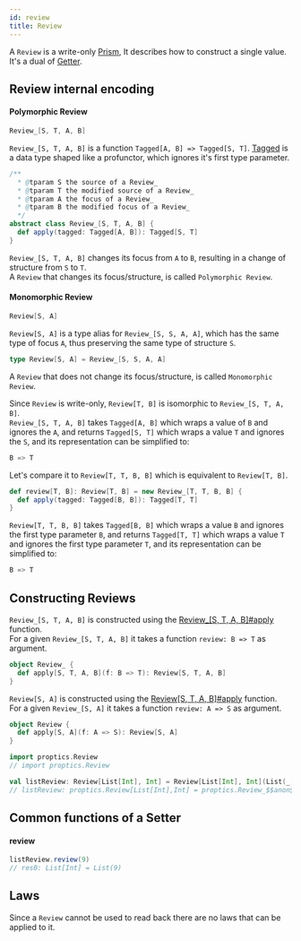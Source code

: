 ```yaml
---
id: review
title: Review
---
```


A `Review` is a write-only <a href="/Proptics/docs/optics/prism" target="_blank">Prism</a>, It
describes how to construct a single value. It's a dual of <a href="/Proptics/docs/optics/getter" target="_blank">Getter</a>.<br/>

## Review internal encoding

#### Polymorphic Review

```scala
Review_[S, T, A, B]
```

`Review_[S, T, A, B]` is a function `Tagged[A, B] => Tagged[S, T]`. [Tagged](/Proptics/docs/data-types/tagged) is a data type shaped like a profunctor, which ignores it's first type parameter.

```scala
/**
  * @tparam S the source of a Review_
  * @tparam T the modified source of a Review_
  * @tparam A the focus of a Review_
  * @tparam B the modified focus of a Review_
  */
abstract class Review_[S, T, A, B] {
  def apply(tagged: Tagged[A, B]): Tagged[S, T]
}
```

`Review_[S, T, A, B]` changes its focus from `A` to `B`, resulting in a change of structure from `S` to `T`.</br>
 A `Review` that changes its focus/structure, is called `Polymorphic Review`.
 
 #### Monomorphic Review
 
```scala
Review[S, A]
```

`Review[S, A]` is a type alias for `Review_[S, S, A, A]`, which has the same type of focus `A`, thus preserving the same type of structure `S`.

```scala
type Review[S, A] = Review_[S, S, A, A]
``` 

A `Review` that does not change its focus/structure, is called `Monomorphic Review`.

Since `Review` is write-only, `Review[T, B]` is isomorphic to `Review_[S, T, A, B]`.</br>
`Review_[S, T, A, B]` takes `Tagged[A, B]` which wraps a value of `B` and  ignores the `A`, and returns `Tagged[S, T]` 
 which wraps a value `T` and ignores the `S`,  and its representation can be simplified to:

```scala
B => T
```
Let's compare it to `Review[T, T, B, B]` which is equivalent to `Review[T, B]`.</br> 

```scala
def review[T, B]: Review[T, B] = new Review_[T, T, B, B] {
  def apply(tagged: Tagged[B, B]): Tagged[T, T] 
}
```

`Review[T, T, B, B]` takes `Tagged[B, B]` which wraps a value `B` and  ignores the first type parameter `B`, and returns `Tagged[T, T]` which wraps a value `T` and ignores the first type parameter `T`, 
and its representation can be simplified to:

```scala
B => T
```

## Constructing Reviews

`Review_[S, T, A, B]` is constructed using the [Review_[S, T, A, B]#apply](/Proptics/api/proptics/Review_$.html) function.</br>
For a given `Review_[S, T, A, B]` it takes a function `review: B => T` as argument.

```scala
object Review_ {
  def apply[S, T, A, B](f: B => T): Review[S, T, A, B]
}
```

`Review[S, A]` is constructed using the [Review[S, T, A, B]#apply](/Proptics/api/proptics/Review$.html) function.</br>
For a given `Review_[S, A]` it takes a function `review: A => S` as argument.

```scala
object Review {
  def apply[S, A](f: A => S): Review[S, A]
}
```

```scala
import proptics.Review
// import proptics.Review 

val listReview: Review[List[Int], Int] = Review[List[Int], Int](List(_))
// listReview: proptics.Review[List[Int],Int] = proptics.Review_$$anon$5@a6255a
```

## Common functions of a Setter

#### review
```scala
listReview.review(9)
// res0: List[Int] = List(9)
```

## Laws

Since a `Review` cannot be used to read back there are no laws that can be applied to it.
